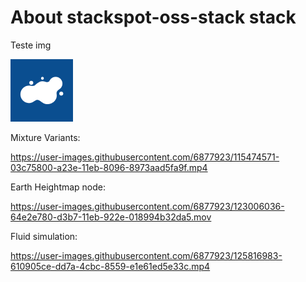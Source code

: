 # About stackspot-oss-stack stack

Teste img

![my-img](img.png)


Mixture Variants:

https://user-images.githubusercontent.com/6877923/115474571-03c75800-a23e-11eb-8096-8973aad5fa9f.mp4


Earth Heightmap node:

https://user-images.githubusercontent.com/6877923/123006036-64e2e780-d3b7-11eb-922e-018994b32da5.mov


Fluid simulation:

https://user-images.githubusercontent.com/6877923/125816983-610905ce-dd7a-4cbc-8559-e1e61ed5e33c.mp4
